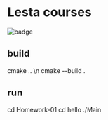 # Lesta courses

![badge](https://github.com/PDansss/Homework/actions/workflows/build.yml/badge.svg)

## build 
cmake .. \n
cmake --build .

## run
cd Homework-01
cd hello
./Main
